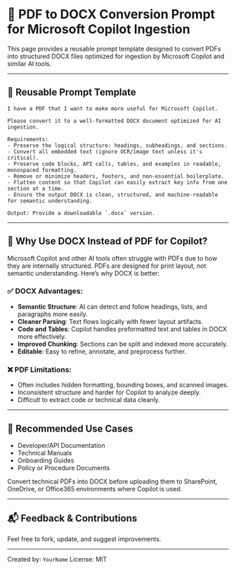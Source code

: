 # 📄 PDF to DOCX Conversion Prompt for Microsoft Copilot Ingestion

This page provides a reusable prompt template designed to convert PDFs into structured DOCX files optimized for ingestion by Microsoft Copilot and similar AI tools.

---

## 🔁 Reusable Prompt Template

```
I have a PDF that I want to make more useful for Microsoft Copilot.

Please convert it to a well-formatted DOCX document optimized for AI ingestion.

Requirements:
- Preserve the logical structure: headings, subheadings, and sections.
- Convert all embedded text (ignore OCR/image text unless it's critical).
- Preserve code blocks, API calls, tables, and examples in readable, monospaced formatting.
- Remove or minimize headers, footers, and non-essential boilerplate.
- Flatten content so that Copilot can easily extract key info from one section at a time.
- Ensure the output DOCX is clean, structured, and machine-readable for semantic understanding.

Output: Provide a downloadable `.docx` version.
```

---

## 🤖 Why Use DOCX Instead of PDF for Copilot?

Microsoft Copilot and other AI tools often struggle with PDFs due to how they are internally structured. PDFs are designed for print layout, not semantic understanding. Here’s why DOCX is better:

### ✅ DOCX Advantages:

- **Semantic Structure**: AI can detect and follow headings, lists, and paragraphs more easily.
- **Cleaner Parsing**: Text flows logically with fewer layout artifacts.
- **Code and Tables**: Copilot handles preformatted text and tables in DOCX more effectively.
- **Improved Chunking**: Sections can be split and indexed more accurately.
- **Editable**: Easy to refine, annotate, and preprocess further.

### ❌ PDF Limitations:

- Often includes hidden formatting, bounding boxes, and scanned images.
- Inconsistent structure and harder for Copilot to analyze deeply.
- Difficult to extract code or technical data cleanly.

---

## 📎 Recommended Use Cases

- Developer/API Documentation
- Technical Manuals
- Onboarding Guides
- Policy or Procedure Documents

Convert technical PDFs into DOCX before uploading them to SharePoint, OneDrive, or Office365 environments where Copilot is used.

---

## 📬 Feedback & Contributions

Feel free to fork, update, and suggest improvements.

---

Created by: `YourName` License: MIT

